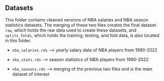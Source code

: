## Datasets

This folder contains cleaned versions of NBA salaries and NBA season statistics datasets. The merging of these two files creates the final dataset. `raw`, which holds the raw data used to create these datasets, and `splits_folds`, which holds the training, testing, and fold data, is also located in this folder.

- `nba_salaries.rds` --> yearly salary data of NBA players from 1990-2022

- `nba_stats.rds` --> season statistics of  NBA players from 1990-2022

- `nba_seasons.rds` --> merging of the previous two files and is the main dataset of interest
